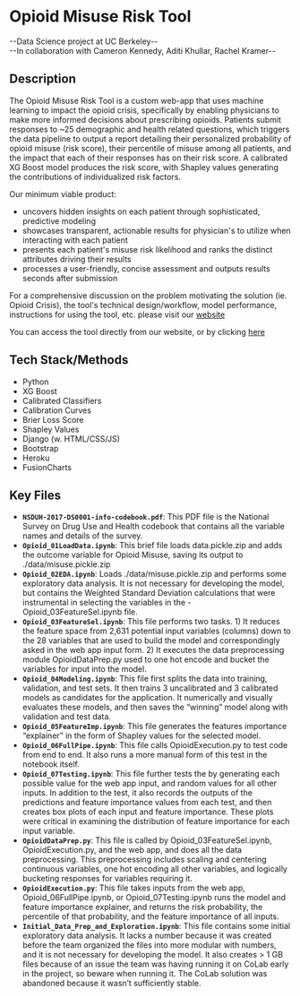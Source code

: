 # Opioid Misuse Risk Tool

--Data Science project at UC Berkeley--  
--In collaboration with Cameron Kennedy, Aditi Khullar, Rachel Kramer--  


Description
-----------

The Opioid Misuse Risk Tool is a custom web-app that uses machine learning to impact the opioid crisis, specifically by enabling physicians to make more informed decisions about prescribing opioids. Patients submit responses to ~25 demographic and health related questions, which triggers the data pipeline to output a report detailing their personalized probability of opioid misuse (risk score), their percentile of misuse among all patients, and the impact that each of their responses has on their risk score. A calibrated XG Boost model produces the risk score, with Shapley values generating the contributions of individualized risk factors.

Our minimum viable product:

- uncovers hidden insights on each patient through sophisticated, predictive modeling
- showcases transparent, actionable results for physician's to utilize when interacting with each patient
- presents each patient's misuse risk likelihood and ranks the distinct attributes driving their results
- processes a user-friendly, concise assessment and outputs results seconds after submission

For a comprehensive discussion on the problem motivating the solution (ie. Opioid Crisis), the tool's technical design/workflow, model performance, instructions for using the tool, etc. please visit our [website](https://opioidmisuserisk.github.io/)

You can access the tool directly from our website, or by clicking [here](https://opioidrisk.herokuapp.com/polls)

Tech Stack/Methods
-----------

- Python
- XG Boost
- Calibrated Classifiers
- Calibration Curves
- Brier Loss Score
- Shapley Values
- Django (w. HTML/CSS/JS)
- Bootstrap
- Heroku
- FusionCharts

Key Files
-----------

- **`NSDUH-2017-DS0001-info-codebook.pdf`**: This PDF file is the National Survey on Drug Use and Health codebook that contains all the variable names and details of the survey.
- **`Opioid_01LoadData.ipynb`**: This brief file loads data.pickle.zip and adds the outcome variable for Opioid Misuse, saving its output to ./data/misuse.pickle.zip
- **`Opioid_02EDA.ipynb`**: Loads ./data/misuse.pickle.zip and performs some exploratory data analysis. It is not necessary for developing the model, but contains the Weighted Standard Deviation calculations that were instrumental in selecting the variables in the - Opioid_03FeatureSel.ipynb file.
- **`Opioid_03FeatureSel.ipynb`**: This file performs two tasks. 1) It reduces the feature space from 2,631 potential input variables (columns) down to the 28 variables that are used to build the model and correspondingly asked in the web app input form. 2) It executes the data preprocessing module OpioidDataPrep.py used to one hot encode and bucket the variables for input into the model.
- **`Opioid_04Modeling.ipynb`**: This file first splits the data into training, validation, and test sets. It then trains 3 uncalibrated and 3 calibrated models as candidates for the application. It numerically and visually evaluates these models, and then saves the “winning” model along with validation and test data.
- **`Opioid_05FeatureImp.ipynb`**: This file generates the features importance “explainer” in the form of Shapley values for the selected model.
- **`Opioid_06FullPipe.ipynb`**: This file calls OpioidExecution.py to test code from end to end. It also runs a more manual form of this test in the notebook itself.
- **`Opioid_07Testing.ipynb`**: This file further tests the by generating each possible value for the web app input, and random values for all other inputs. In addition to the test, it also records the outputs of the predictions and feature importance values from each test, and then creates box plots of each input and feature importance. These plots were critical in examining the distribution of feature importance for each input variable.
- **`OpioidDataPrep.py`**: This file is called by Opioid_03FeatureSel.ipynb, OpioidExecution.py, and the web app, and does all the data preprocessing. This preprocessing includes scaling and centering continuous variables, one hot encoding all other variables, and logically bucketing responses for variables requiring it.
- **`OpioidExecution.py`**: This file takes inputs from the web app, Opioid_06FullPipe.ipynb, or Opioid_07Testing.ipynb runs the model and feature importance explainer, and returns the risk probability, the percentile of that probability, and the feature importance of all inputs.
- **`Initial_Data_Prep_and_Exploration.ipynb`**: This file contains some initial exploratory data analysis. It lacks a number because it was created before the team organized the files into more modular with numbers, and it is not necessary for developing the model. It also creates > 1 GB files because of an issue the team was having running it on CoLab early in the project, so beware when running it. The CoLab solution was abandoned because it wasn’t sufficiently stable.

